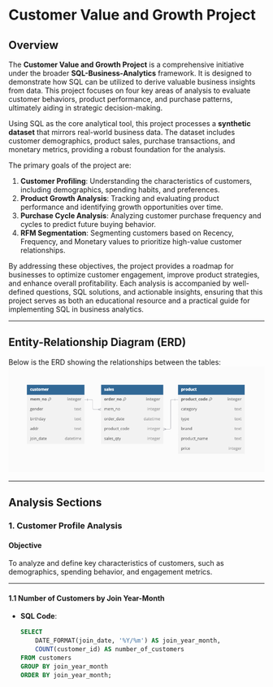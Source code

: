 # Customer Value and Growth Project

## Overview
The **Customer Value and Growth Project** is a comprehensive initiative under the broader **SQL-Business-Analytics** framework. It is designed to demonstrate how SQL can be utilized to derive valuable business insights from data. This project focuses on four key areas of analysis to evaluate customer behaviors, product performance, and purchase patterns, ultimately aiding in strategic decision-making.

Using SQL as the core analytical tool, this project processes a **synthetic dataset** that mirrors real-world business data. The dataset includes customer demographics, product sales, purchase transactions, and monetary metrics, providing a robust foundation for the analysis.

The primary goals of the project are:
1. **Customer Profiling**: Understanding the characteristics of customers, including demographics, spending habits, and preferences.
2. **Product Growth Analysis**: Tracking and evaluating product performance and identifying growth opportunities over time.
3. **Purchase Cycle Analysis**: Analyzing customer purchase frequency and cycles to predict future buying behavior.
4. **RFM Segmentation**: Segmenting customers based on Recency, Frequency, and Monetary values to prioritize high-value customer relationships.

By addressing these objectives, the project provides a roadmap for businesses to optimize customer engagement, improve product strategies, and enhance overall profitability. Each analysis is accompanied by well-defined questions, SQL solutions, and actionable insights, ensuring that this project serves as both an educational resource and a practical guide for implementing SQL in business analytics.

---

## Entity-Relationship Diagram (ERD)
Below is the ERD showing the relationships between the tables:  
![ERD Diagram](./data/ERD.png)

---

## Analysis Sections

### 1. Customer Profile Analysis

#### Objective
To analyze and define key characteristics of customers, such as demographics, spending behavior, and engagement metrics.

---

#### 1.1 Number of Customers by Join Year-Month
- **SQL Code**:
  ```sql
  SELECT 
      DATE_FORMAT(join_date, '%Y/%m') AS join_year_month, 
      COUNT(customer_id) AS number_of_customers
  FROM customers
  GROUP BY join_year_month
  ORDER BY join_year_month;

